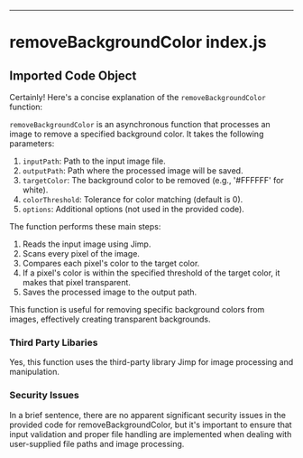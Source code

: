 

  

  

---
# removeBackgroundColor index.js
## Imported Code Object
Certainly! Here's a concise explanation of the `removeBackgroundColor` function:

`removeBackgroundColor` is an asynchronous function that processes an image to remove a specified background color. It takes the following parameters:

1. `inputPath`: Path to the input image file.
2. `outputPath`: Path where the processed image will be saved.
3. `targetColor`: The background color to be removed (e.g., '#FFFFFF' for white).
4. `colorThreshold`: Tolerance for color matching (default is 0).
5. `options`: Additional options (not used in the provided code).

The function performs these main steps:

1. Reads the input image using Jimp.
2. Scans every pixel of the image.
3. Compares each pixel's color to the target color.
4. If a pixel's color is within the specified threshold of the target color, it makes that pixel transparent.
5. Saves the processed image to the output path.

This function is useful for removing specific background colors from images, effectively creating transparent backgrounds.

### Third Party Libaries

Yes, this function uses the third-party library Jimp for image processing and manipulation.

### Security Issues

In a brief sentence, there are no apparent significant security issues in the provided code for removeBackgroundColor, but it's important to ensure that input validation and proper file handling are implemented when dealing with user-supplied file paths and image processing.


  